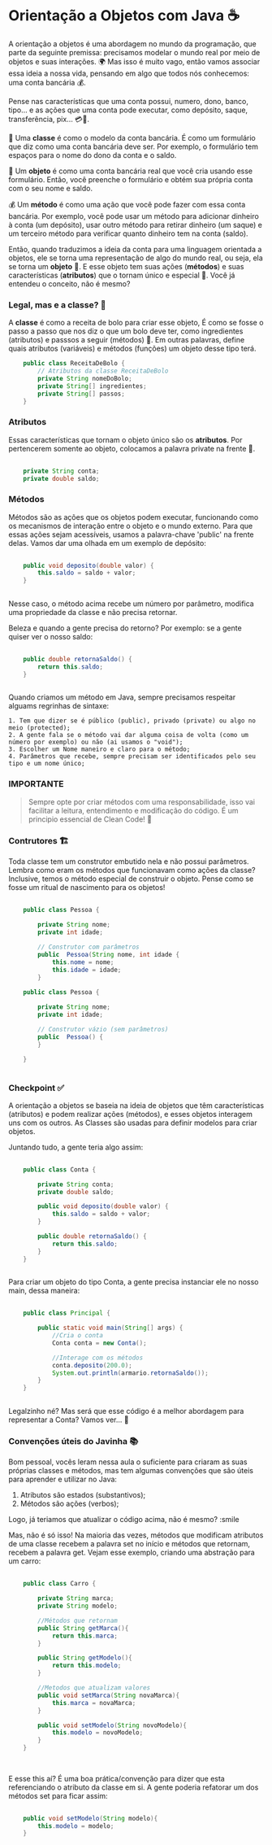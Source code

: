 # Orientação a Objetos com Java ☕

A orientação a objetos é uma abordagem no mundo da programação, que parte da seguinte premissa: precisamos modelar o mundo real por meio de objetos e suas interações. 🌍
Mas isso é muito vago, então vamos associar essa ideia a nossa vida, pensando em algo que todos nós conhecemos: uma conta bancária 💰.

Pense nas características que uma conta possui, numero, dono, banco, tipo... e as ações que uma conta pode executar, como depósito, saque, transferência, pix... 💳💸.

🏦 Uma **classe** é como o modelo da conta bancária. É como um formulário que diz como uma conta bancária deve ser. Por exemplo, o formulário tem espaços para o nome do dono da conta e o saldo.

💼 Um **objeto** é como uma conta bancária real que você cria usando esse formulário. Então, você preenche o formulário e obtém sua própria conta com o seu nome e saldo.

💰 Um **método** é como uma ação que você pode fazer com essa conta bancária. Por exemplo, você pode usar um método para adicionar dinheiro à conta (um depósito), usar outro método para retirar dinheiro (um saque) e um terceiro método para verificar quanto dinheiro tem na conta (saldo).

Então, quando traduzimos a ideia da conta para uma linguagem orientada a objetos, ele se torna uma representação de algo do mundo real, ou seja, ela se torna um **objeto** 🧐. E esse objeto tem suas ações (**métodos**) e suas características (**atributos**) que o tornam único e especial 🌟.
Você já entendeu o conceito, não é mesmo?

### Legal, mas e a classe? 🤔

A **classe** é como a receita de bolo para criar esse objeto, É como se fosse o passo a passo que nos diz o que um bolo deve ter, como ingredientes (atributos) e passsos a seguir (métodos) 🍰. Em outras palavras, define quais atributos (variáveis) e métodos (funções) um objeto desse tipo terá.

```java
    public class ReceitaDeBolo {
        // Atributos da classe ReceitaDeBolo
        private String nomeDoBolo;
        private String[] ingredientes;
        private String[] passos;
    }

```

### Atributos

Essas características que tornam o objeto único são os **atributos**. Por pertencerem somente ao objeto, colocamos a palavra private na frente 🔐.

```java
    
    private String conta;
    private double saldo;

```

### Métodos

Métodos são as ações que os objetos podem executar, funcionando como os mecanismos de interação entre o objeto e o mundo externo. Para que essas ações sejam acessíveis, usamos a palavra-chave 'public' na frente delas. Vamos dar uma olhada em um exemplo de depósito:

```java
   
    public void deposito(double valor) {
        this.saldo = saldo + valor;
    }            
    
```
Nesse caso, o método acima recebe um número por parâmetro, modifica uma propriedade da classe e não precisa retornar.

Beleza e quando a gente precisa do retorno? Por exemplo: se a gente quiser ver o nosso saldo:

```java
   
    public double retornaSaldo() {
        return this.saldo;
    }            
    
```

Quando criamos um método em Java, sempre precisamos respeitar alguams regrinhas de sintaxe:

    1. Tem que dizer se é público (public), privado (private) ou algo no meio (protected);
    2. A gente fala se o método vai dar alguma coisa de volta (como um número por exemplo) ou não (ai usamos o "void");
    3. Escolher um Nome maneiro e claro para o método;
    4. Parâmetros que recebe, sempre precisam ser identificados pelo seu tipo e um nome único;

### IMPORTANTE
> Sempre opte por criar métodos com uma responsabilidade, isso vai facilitar a leitura, entendimento e modificação do código. É um principio essencial de Clean Code! 🧹

### Contrutores 🏗️
Toda classe tem um construtor embutido nela e não possui parâmetros. Lembra como eram os métodos que funcionavam como ações da classe? Inclusive, temos o método especial de construir o objeto. Pense como se fosse um ritual de nascimento para os objetos!

```java
   
    public class Pessoa {

        private String nome;
        private int idade;
        
        // Construtor com parâmetros
        public  Pessoa(String nome, int idade {
            this.nome = nome;
            this.idade = idade;
        }

    public class Pessoa {

        private String nome;
        private int idade;
        
        // Construtor vázio (sem parâmetros)
        public  Pessoa() {
        }

    }           
    
```

### Checkpoint ✅

A orientação a objetos se baseia na ideia de objetos que têm características (atributos) e podem realizar ações (métodos), e esses objetos interagem uns com os outros. 
As Classes são usadas para definir modelos para criar objetos.

Juntando tudo, a gente teria algo assim:

```java
   
    public class Conta {

        private String conta;
        private double saldo;

        public void deposito(double valor) {
            this.saldo = saldo + valor;
        }

        public double retornaSaldo() {
            return this.saldo;
        } 
    }           
    
```

Para criar um objeto do tipo Conta, a gente precisa instanciar ele no nosso main, dessa maneira:

```java
   
    public class Principal {

        public static void main(String[] args) {
            //Cria o conta
            Conta conta = new Conta();

            //Interage com os métodos
            conta.deposito(200.0);
            System.out.println(armario.retornaSaldo());
        }
    }           
    
```

Legalzinho né? Mas será que esse código é a melhor abordagem para representar a Conta? Vamos ver... 🤔

### Convenções úteis do Javinha 📚

Bom pessoal, vocês leram nessa aula o suficiente para criaram as suas próprias classes e métodos, mas tem algumas convenções que são úteis para aprender e utilizar no Java:

 1. Atributos são estados (substantivos);
 2. Métodos são ações (verbos);

Logo, já teriamos que atualizar o código acima, não é mesmo? :smile

Mas, não é só isso! Na maioria das vezes, métodos que modificam atributos de uma classe recebem a palavra set no início e métodos que retornam, recebem a palavra get.
Vejam esse exemplo, criando uma abstração para um carro:

```java
   
    public class Carro {

        private String marca;
        private String modelo;

        //Métodos que retornam
        public String getMarca(){
            return this.marca;
        }

        public String getModelo(){
            return this.modelo;
        }

        //Metodos que atualizam valores
        public void setMarca(String novaMarca){
            this.marca = novaMarca;
        }

        public void setModelo(String novoModelo){
            this.modelo = novoModelo;
        }
    }
           
    
```

E esse this aí? É uma boa prática/convenção para dizer que esta referenciando o atributo da classe em si. A gente poderia refatorar um dos métodos set para ficar assim:

```java
   
    public void setModelo(String modelo){
        this.modelo = modelo;
    }
```           

    
